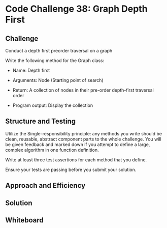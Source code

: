 # Code Challenge 38: Graph Depth First

## Challenge

Conduct a depth first preorder traversal on a graph

Write the following method for the Graph class:

- Name: Depth first

- Arguments: Node (Starting point of search)

- Return: A collection of nodes in their pre-order depth-first traversal order

- Program output: Display the collection

## Structure and Testing

Utilize the Single-responsibility principle: any methods you write should be clean, reusable, abstract component parts to the whole challenge. You will be given feedback and marked down if you attempt to define a large, complex algorithm in one function definition.

Write at least three test assertions for each method that you define.

Ensure your tests are passing before you submit your solution.

## Approach and Efficiency

## Solution

## Whiteboard

